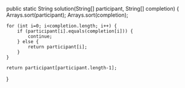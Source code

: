 public static String solution(String[] participant, String[] completion) {
    Arrays.sort(participant);
    Arrays.sort(completion);

    for (int i=0; i<completion.length; i++) {
        if (participant[i].equals(completion[i])) {
            continue;
        } else {
            return participant[i];
        }
    }

    return participant[participant.length-1];
}
